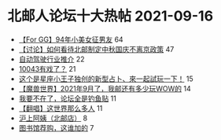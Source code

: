 # 北邮人论坛十大热帖 2021-09-16

- [【For GG】94年小美女征男友](https://bbs.byr.cn/article/Friends/2004945) 64
- [【讨论】如何看待北邮制定中秋国庆不离京政策](https://bbs.byr.cn/article/Talking/6299887) 47
- [自动驾驶行业推介](https://bbs.byr.cn/article/WorkLife/1173357) 22
- [10043有戏了？](https://bbs.byr.cn/article/GoAbroad/379886) 21
- [这个是星座小王子独创的新型占卜、來一起試玩一下！](https://bbs.byr.cn/article/Constellations/465260) 15
- [【魔兽世界】2021年9月了，我邮还有多少玩WOW的](https://bbs.byr.cn/article/WOW/162481) 14
- [我要不在了，论坛全是钓鱼贴](https://bbs.byr.cn/article/Feeling/3177571) 11
- [【翻唱】这世界那么多人](https://bbs.byr.cn/article/KaraOK/109848) 11
- [沪上阿姨（北邮店）](https://bbs.byr.cn/article/Food/514910) 8
- [图书馆荐购，这谁加的](https://bbs.byr.cn/article/Picture/3299028) 7


